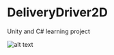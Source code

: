 # DeliveryDriver2D
 Unity and C# learning project

![alt text](https://github.com/wellingtonesposito/DeliveryDriver2D/blob/main/Delivery%20Driver%20Demo.gif "Demonstrative gif")
